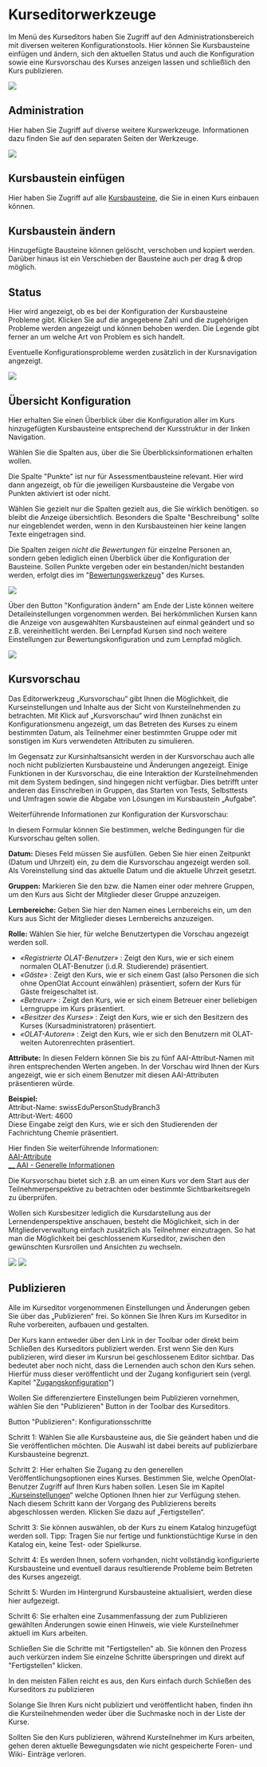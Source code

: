 # Kurseditorwerkzeuge

Im Menü des Kurseditors haben Sie Zugriff auf den Administrationsbereich mit
diversen weiteren Konfigurationstools. Hier können Sie Kursbausteine einfügen
und ändern, sich den aktuellen Status und auch die Konfiguration sowie eine
Kursvorschau des Kurses anzeigen lassen und schließlich den Kurs publizieren.

![](assets/Menu_Kurseditor.png)

## Administration

Hier haben Sie Zugriff auf diverse weitere Kurswerkzeuge. Informationen dazu
finden Sie auf den separaten Seiten der Werkzeuge.

  

![](assets/Kurs_Administration.png)

## Kursbaustein einfügen

Hier haben Sie Zugriff auf alle [Kursbausteine](course_elements/index.de.md), die Sie
in einen Kurs einbauen können.

## Kursbaustein ändern

Hinzugefügte Bausteine können gelöscht, verschoben und kopiert werden. Darüber
hinaus ist ein Verschieben der Bausteine auch per drag & drop möglich.

## Status

Hier wird angezeigt, ob es bei der Konfiguration der Kursbausteine Probleme
gibt. Klicken Sie auf die angegebene Zahl und die zugehörigen Probleme werden
angezeigt und können behoben werden. Die Legende gibt ferner an um welche Art
von Problem es sich handelt.

Eventuelle Konfigurationsprobleme werden zusätzlich in der Kursnavigation
angezeigt.

![](assets/Status.jpg)

## Übersicht Konfiguration

Hier erhalten Sie einen Überblick über die Konfiguration aller im Kurs
hinzugefügten Kursbausteine entsprechend der Kursstruktur in der linken
Navigation.

  

Wählen Sie die Spalten aus, über die Sie Überblicksinformationen erhalten
wollen.

Die Spalte "Punkte" ist nur für Assessmentbausteine relevant. Hier wird dann
angezeigt, ob für die jeweiligen Kursbausteine die Vergabe von Punkten
aktiviert ist oder nicht.

Wählen Sie gezielt nur die Spalten gezielt aus, die Sie wirklich benötigen. so
bleibt die Anzeige übersichtlich. Besonders die Spalte "Beschreibung" sollte
nur eingeblendet werden, wenn in den Kursbausteinen hier keine langen Texte
eingetragen sind.

Die Spalten zeigen _nicht die Bewertungen_ für einzelne Personen an, sondern
geben lediglich einen Überblick über die Konfiguration der Bausteine. Sollen
Punkte vergeben oder ein bestanden/nicht bestanden werden, erfolgt dies im
"[Bewertungswerkzeug](../course_operation/Assessment_tool_-_overview.de.md)"
des Kurses.

![](assets/Kurseditor_Konfiguration_Spalten.png)

  

Über den Button "Konfiguration ändern" am Ende der Liste können weitere
Detaileinstellungen vorgenommen werden. Bei herkömmlichen Kursen kann die
Anzeige von ausgewählten Kursbausteinen auf einmal geändert und so z.B.
vereinheitlicht werden. Bei Lernpfad Kursen sind noch weitere Einstellungen
zur Bewertungskonfiguration und zum Lernpfad möglich.

![](assets/Kurseditor_Konfiguration_aendern.png)

## Kursvorschau

Das Editorwerkzeug „Kursvorschau“ gibt Ihnen die Möglichkeit, die
Kurseinstellungen und Inhalte aus der Sicht von Kursteilnehmenden zu
betrachten. Mit Klick auf „Kursvorschau“ wird Ihnen zunächst ein
Konfigurationsmenu angezeigt, um das Betreten des Kurses zu einem bestimmten
Datum, als Teilnehmer einer bestimmten Gruppe oder mit sonstigen im Kurs
verwendeten Attributen zu simulieren.

Im Gegensatz zur Kursinhaltsansicht werden in der Kursvorschau auch alle noch
nicht publizierten Kursbausteine und Änderungen angezeigt. Einige Funktionen
in der Kursvorschau, die eine Interaktion der Kursteilnehmenden mit dem System
bedingen, sind hingegen nicht verfügbar. Dies betrifft unter anderen das
Einschreiben in Gruppen, das Starten von Tests, Selbsttests und Umfragen sowie
die Abgabe von Lösungen im Kursbaustein „Aufgabe“.

 Weiterführende Informationen zur Konfiguration der Kursvorschau:

In diesem Formular können Sie bestimmen, welche Bedingungen für die
Kursvorschau gelten sollen.  
  
**Datum:** Dieses Feld müssen Sie ausfüllen. Geben Sie hier einen Zeitpunkt
(Datum und Uhrzeit) ein, zu dem die Kursvorschau angezeigt werden soll. Als
Voreinstellung sind das aktuelle Datum und die aktuelle Uhrzeit gesetzt.  
  
**Gruppen:** Markieren Sie den bzw. die Namen einer oder mehrere Gruppen, um
den Kurs aus Sicht der Mitglieder dieser Gruppe anzuzeigen.  
  
**Lernbereiche:** Geben Sie hier den Namen eines Lernbereichs ein, um den Kurs
aus Sicht der Mitglieder dieses Lernbereichs anzuzeigen.  
  
**Rolle:** Wählen Sie hier, für welche Benutzertypen die Vorschau angezeigt
werden soll.

  *  _«Registrierte OLAT-Benutzer»_ : Zeigt den Kurs, wie er sich einem normalen OLAT-Benutzer (i.d.R. Studierende) präsentiert.
  *  _«Gäste»_ : Zeigt den Kurs, wie er sich einem Gast (also Personen die sich ohne OpenOlat Account einwählen) präsentiert, sofern der Kurs für Gäste freigeschaltet ist.
  *  _«Betreuer»_ : Zeigt den Kurs, wie er sich einem Betreuer einer beliebigen Lerngruppe im Kurs präsentiert.
  *  _«Besitzer des Kurses»_ : Zeigt den Kurs, wie er sich den Besitzern des Kurses (Kursadministratoren) präsentiert.
  *  _«OLAT-Autoren»_ : Zeigt den Kurs, wie er sich den Benutzern mit OLAT-weiten Autorenrechten präsentiert.

 **Attribute:** In diesen Feldern können Sie bis zu fünf AAI-Attribut-Namen
mit ihren entsprechenden Werten angeben. In der Vorschau wird Ihnen der Kurs
angezeigt, wie er sich einem Benutzer mit diesen AAI-Attributen präsentieren
würde.  
  
**Beispiel:**  
Attribut-Name: swissEduPersonStudyBranch3  
Attribut-Wert: 4600  
Diese Eingabe zeigt den Kurs, wie er sich den Studierenden der Fachrichtung
Chemie präsentiert.  
  
Hier finden Sie weiterführende Informationen:  
[AAI-Attribute ](Access_Restrictions_in_the_Expert_Mode.de.md)  
[__ AAI - Generelle Informationen](http://www.switch.ch/aai/)

Die Kursvorschau bietet sich z.B. an um einen Kurs vor dem Start aus der
Teilnehmerperspektive zu betrachten oder bestimmte Sichtbarkeitsregeln zu
überprüfen.

Wollen sich Kursbesitzer lediglich die Kursdarstellung aus der
Lernendenperspektive anschauen, besteht die Möglichkeit, sich in der
Mitgliederverwaltung einfach zusätzlich als Teilnehmer einzutragen. So hat man
die Möglichkeit bei geschlossenem Kurseditor, zwischen den gewünschten
Kursrollen und Ansichten zu wechseln.

![](assets/Mitlied_bearbeiten.png)
![](assets/Ansicht_Rollenwahl.png)

## Publizieren

Alle im Kurseditor vorgenommenen Einstellungen und Änderungen geben Sie über
das „Publizieren“ frei. So können Sie Ihren Kurs im Kurseditor in Ruhe
vorbereiten, aufbauen und gestalten.

Der Kurs kann entweder über den Link in der Toolbar oder direkt beim Schließen
des Kurseditors publiziert werden. Erst wenn Sie den Kurs publizieren, wird
dieser im Kursrun bei geschlossenem Editor sichtbar. Das bedeutet aber noch
nicht, dass die Lernenden auch schon den Kurs sehen. Hierfür muss dieser
veröffentlicht und der Zugang konfiguriert sein (vergl. Kapitel
"[Zugangskonfiguration](Access_configuration.de.md)")

Wollen Sie differenziertere Einstellungen beim Publizieren vornehmen, wählen
Sie den "Publizieren" Button in der Toolbar des Kurseditors.

 Button "Publizieren": Konfigurationsschritte

Schritt 1: Wählen Sie alle Kursbausteine aus, die Sie geändert haben und die
Sie veröffentlichen möchten. Die Auswahl ist dabei bereits auf publizierbare
Kursbausteine begrenzt.

Schritt 2: Hier erhalten Sie Zugang zu den generellen
Veröffentlichungsoptionen eines Kurses. Bestimmen Sie, welche OpenOlat-
Benutzer Zugriff auf Ihren Kurs haben sollen. Lesen Sie im Kapitel
„[Kurseinstellungen](Course_Settings.de.md)“ welche  Optionen Ihnen hier zur
Verfügung stehen. Nach diesem Schritt kann der Vorgang des Publizierens
bereits abgeschlossen werden. Klicken Sie dazu auf „Fertigstellen“.

Schritt 3: Sie können auswählen, ob der Kurs zu einem Katalog hinzugefügt
werden soll. Tipp: Tragen Sie nur fertige und funktionstüchtige Kurse in den
Katalog ein, keine Test- oder Spielkurse.

Schritt 4: Es werden Ihnen, sofern vorhanden, nicht vollständig konfigurierte
Kursbausteine und eventuell daraus resultierende Probleme beim Betreten des
Kurses angezeigt.

Schritt 5: Wurden im Hintergrund Kursbausteine aktualisiert, werden diese hier
aufgezeigt.

Schritt 6: Sie erhalten eine Zusammenfassung der zum Publizieren gewählten
Änderungen sowie einen Hinweis, wie viele Kursteilnehmer aktuell im Kurs
arbeiten.

Schließen Sie die Schritte mit "Fertigstellen" ab. Sie können den Prozess auch
verkürzen indem Sie einzelne Schritte überspringen und direkt auf
"Fertigstellen" klicken.

In den meisten Fällen reicht es aus, den Kurs einfach durch Schließen des
Kurseditors zu publizieren

Solange Sie Ihren Kurs nicht publiziert und veröffentlicht haben, finden ihn
die Kursteilnehmenden weder über die Suchmaske noch in der Liste der Kurse.

Sollten Sie den Kurs publizieren, während Kursteilnehmer im Kurs arbeiten,
gehen deren aktuelle Bewegungsdaten wie nicht gespeicherte Foren- und Wiki-
Einträge verloren.

  

  

